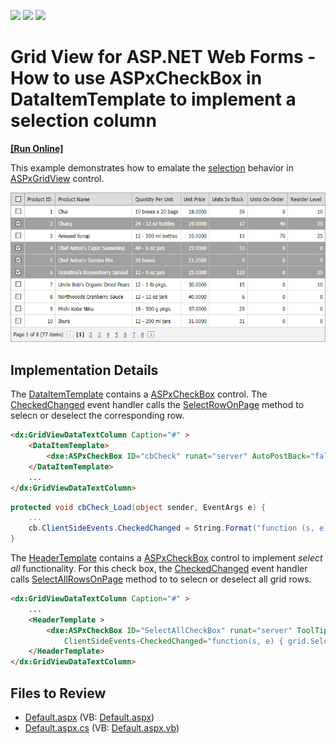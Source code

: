 <!-- default badges list -->
![](https://img.shields.io/endpoint?url=https://codecentral.devexpress.com/api/v1/VersionRange/128532130/13.1.5%2B)
[![](https://img.shields.io/badge/Open_in_DevExpress_Support_Center-FF7200?style=flat-square&logo=DevExpress&logoColor=white)](https://supportcenter.devexpress.com/ticket/details/E1559)
[![](https://img.shields.io/badge/📖_How_to_use_DevExpress_Examples-e9f6fc?style=flat-square)](https://docs.devexpress.com/GeneralInformation/403183)
<!-- default badges end -->

# Grid View for ASP.NET Web Forms - How to use ASPxCheckBox in DataItemTemplate to implement a selection column
<!-- run online -->
**[[Run Online]](https://codecentral.devexpress.com/e1559/)**
<!-- run online end -->

This example demonstrates how to emalate the [selection](https://docs.devexpress.com/AspNet/3737/components/grid-view/concepts/focus-and-navigation/selection) behavior in [ASPxGridView](https://docs.devexpress.com/AspNet/DevExpress.Web.ASPxGridView) control.

![](grid-with-checkboxes.png)

## Implementation Details

The [DataItemTemplate](https://docs.devexpress.com/AspNet/DevExpress.Web.GridViewDataColumn.DataItemTemplate) contains a [ASPxCheckBox](https://docs.devexpress.com/AspNet/DevExpress.Web.ASPxCheckBox) control. The [CheckedChanged](https://docs.devexpress.com/AspNet/DevExpress.Web.ASPxCheckBox.CheckedChanged) event handler calls the [SelectRowOnPage](https://docs.devexpress.com/AspNet/js-ASPxClientGridView.SelectRowOnPage(visibleIndex)) method to selecn or deselect the corresponding row.

```aspx
<dx:GridViewDataTextColumn Caption="#" >
    <DataItemTemplate>
        <dxe:ASPxCheckBox ID="cbCheck" runat="server" AutoPostBack="false" OnLoad="cbCheck_Load" />
    </DataItemTemplate>
    ...
</dx:GridViewDataTextColumn>
```

```cs
protected void cbCheck_Load(object sender, EventArgs e) {
    ...
    cb.ClientSideEvents.CheckedChanged = String.Format("function (s, e) {{ grid.SelectRowOnPage ({0}, s.GetChecked()); }}", container.VisibleIndex);
}
```

The [HeaderTemplate](https://docs.devexpress.com/AspNet/DevExpress.Web.GridViewColumn.HeaderTemplate) contains a [ASPxCheckBox](https://docs.devexpress.com/AspNet/DevExpress.Web.ASPxCheckBox) control to implement _select all_ functionality. For this check box, the [CheckedChanged](https://docs.devexpress.com/AspNet/DevExpress.Web.ASPxCheckBox.CheckedChanged) event handler calls [SelectAllRowsOnPage](https://docs.devexpress.com/AspNet/js-ASPxClientGridView.SelectAllRowsOnPage) method to to selecn or deselect all grid rows.

```aspx
<dx:GridViewDataTextColumn Caption="#" >
    ...
    <HeaderTemplate >
        <dxe:ASPxCheckBox ID="SelectAllCheckBox" runat="server" ToolTip="Select/Unselect all rows on the page"
            ClientSideEvents-CheckedChanged="function(s, e) { grid.SelectAllRowsOnPage(s.GetChecked()); grid.PerformCallback(); }" />
    </HeaderTemplate>
</dx:GridViewDataTextColumn>
```

## Files to Review

* [Default.aspx](./CS/WebSite/Default.aspx) (VB: [Default.aspx](./VB/WebSite/Default.aspx))
* [Default.aspx.cs](./CS/WebSite/Default.aspx.cs) (VB: [Default.aspx.vb](./VB/WebSite/Default.aspx.vb))
